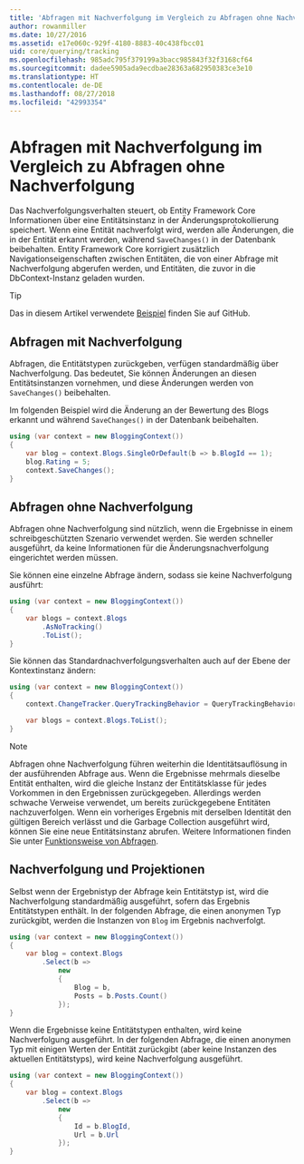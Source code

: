 ```yaml
---
title: 'Abfragen mit Nachverfolgung im Vergleich zu Abfragen ohne Nachverfolgung: EF Core'
author: rowanmiller
ms.date: 10/27/2016
ms.assetid: e17e060c-929f-4180-8883-40c438fbcc01
uid: core/querying/tracking
ms.openlocfilehash: 985adc795f379199a3bacc985843f32f3168cf64
ms.sourcegitcommit: dadee5905ada9ecdbae28363a682950383ce3e10
ms.translationtype: HT
ms.contentlocale: de-DE
ms.lasthandoff: 08/27/2018
ms.locfileid: "42993354"
---
```

# <a name="tracking-vs-no-tracking-queries"></a>Abfragen mit Nachverfolgung im Vergleich zu Abfragen ohne Nachverfolgung

Das Nachverfolgungsverhalten steuert, ob Entity Framework Core Informationen über eine Entitätsinstanz in der Änderungsprotokollierung speichert. Wenn eine Entität nachverfolgt wird, werden alle Änderungen, die in der Entität erkannt werden, während `SaveChanges()` in der Datenbank beibehalten. Entity Framework Core korrigiert zusätzlich Navigationseigenschaften zwischen Entitäten, die von einer Abfrage mit Nachverfolgung abgerufen werden, und Entitäten, die zuvor in die DbContext-Instanz geladen wurden.

> [!TIP]  
> Das in diesem Artikel verwendete [Beispiel](https://github.com/aspnet/EntityFramework.Docs/tree/master/samples/core/Querying) finden Sie auf GitHub.

## <a name="tracking-queries"></a>Abfragen mit Nachverfolgung

Abfragen, die Entitätstypen zurückgeben, verfügen standardmäßig über Nachverfolgung. Das bedeutet, Sie können Änderungen an diesen Entitätsinstanzen vornehmen, und diese Änderungen werden von `SaveChanges()` beibehalten.

Im folgenden Beispiel wird die Änderung an der Bewertung des Blogs erkannt und während `SaveChanges()` in der Datenbank beibehalten.

<!-- [!code-csharp[Main](samples/core/Querying/Querying/Tracking/Sample.cs)] -->
``` csharp
using (var context = new BloggingContext())
{
    var blog = context.Blogs.SingleOrDefault(b => b.BlogId == 1);
    blog.Rating = 5;
    context.SaveChanges();
}
```

## <a name="no-tracking-queries"></a>Abfragen ohne Nachverfolgung

Abfragen ohne Nachverfolgung sind nützlich, wenn die Ergebnisse in einem schreibgeschützten Szenario verwendet werden. Sie werden schneller ausgeführt, da keine Informationen für die Änderungsnachverfolgung eingerichtet werden müssen.

Sie können eine einzelne Abfrage ändern, sodass sie keine Nachverfolgung ausführt:

<!-- [!code-csharp[Main](samples/core/Querying/Querying/Tracking/Sample.cs?highlight=4)] -->
``` csharp
using (var context = new BloggingContext())
{
    var blogs = context.Blogs
        .AsNoTracking()
        .ToList();
}
```

Sie können das Standardnachverfolgungsverhalten auch auf der Ebene der Kontextinstanz ändern:

<!-- [!code-csharp[Main](samples/core/Querying/Querying/Tracking/Sample.cs?highlight=3)] -->
``` csharp
using (var context = new BloggingContext())
{
    context.ChangeTracker.QueryTrackingBehavior = QueryTrackingBehavior.NoTracking;

    var blogs = context.Blogs.ToList();
}
```

> [!NOTE]  
> Abfragen ohne Nachverfolgung führen weiterhin die Identitätsauflösung in der ausführenden Abfrage aus. Wenn die Ergebnisse mehrmals dieselbe Entität enthalten, wird die gleiche Instanz der Entitätsklasse für jedes Vorkommen in den Ergebnissen zurückgegeben. Allerdings werden schwache Verweise verwendet, um bereits zurückgegebene Entitäten nachzuverfolgen. Wenn ein vorheriges Ergebnis mit derselben Identität den gültigen Bereich verlässt und die Garbage Collection ausgeführt wird, können Sie eine neue Entitätsinstanz abrufen. Weitere Informationen finden Sie unter [Funktionsweise von Abfragen](overview.md).

## <a name="tracking-and-projections"></a>Nachverfolgung und Projektionen

Selbst wenn der Ergebnistyp der Abfrage kein Entitätstyp ist, wird die Nachverfolgung standardmäßig ausgeführt, sofern das Ergebnis Entitätstypen enthält. In der folgenden Abfrage, die einen anonymen Typ zurückgibt, werden die Instanzen von `Blog` im Ergebnis nachverfolgt.

<!-- [!code-csharp[Main](samples/core/Querying/Querying/Tracking/Sample.cs?highlight=7)] -->
``` csharp
using (var context = new BloggingContext())
{
    var blog = context.Blogs
        .Select(b =>
            new
            {
                Blog = b,
                Posts = b.Posts.Count()
            });
}
```

Wenn die Ergebnisse keine Entitätstypen enthalten, wird keine Nachverfolgung ausgeführt. In der folgenden Abfrage, die einen anonymen Typ mit einigen Werten der Entität zurückgibt (aber keine Instanzen des aktuellen Entitätstyps), wird keine Nachverfolgung ausgeführt.

<!-- [!code-csharp[Main](samples/core/Querying/Querying/Tracking/Sample.cs)] -->
``` csharp
using (var context = new BloggingContext())
{
    var blog = context.Blogs
        .Select(b =>
            new
            {
                Id = b.BlogId,
                Url = b.Url
            });
}
```
